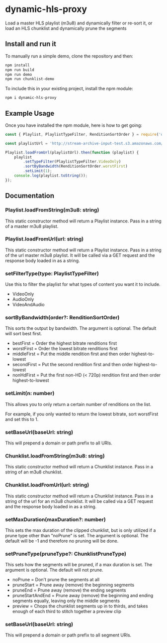 # dynamic-hls-proxy

Load a master HLS playlist (m3u8) and dynamically filter or re-sort it, or load an HLS chunklist and dynamically prune the segments

## Install and run it

To manually run a simple demo, clone the repository and then:

```bash
npm install
npm run build
npm run demo
npm run chunklist-demo
```

To include this in your existing project, install the npm module:

```bash
npm i dynamic-hls-proxy
```

## Example Usage

Once you have installed the npm module, here is how to get going:

```javascript
const { Playlist, PlaylistTypeFilter, RenditionSortOrder } = require('dynamic-hls-proxy');

const playlistUrl = 'http://stream-archive-input-test.s3.amazonaws.com/output/14ajhmZDE6Wi9ct9_qHDCWeukB15ssKO/playlist.m3u8';

Playlist.loadFromUrl(playlistUrl).then(function (playlist) {
    playlist
        .setTypeFilter(PlaylistTypeFilter.VideoOnly)
        .sortByBandwidth(RenditionSortOrder.worstFirst)
        .setLimit(1);
    console.log(playlist.toString());
});

```

## Documentation

### Playlist.loadFromString(m3u8: string)

This static constructor method will return a Playlist instance. Pass in a string of a master m3u8 playlist.

### Playlist.loadFromUrl(url: string)

This static constructor method will return a Playlist instance. Pass in a string of the url master m3u8 playlist. It will be called via a GET request and the response body loaded in as a string.

### setFilterType(type: PlaylistTypeFilter)

Use this to filter the playlist for what types of content you want it to include.

 - VideoOnly
 - AudioOnly
 - VideoAndAudio

### sortByBandwidth(order?: RenditionSortOrder)

This sorts the output by bandwidth. The argument is optional. The default will sort best first.

 - bestFirst = Order the highest bitrate renditions first
 - worstFirst = Order the lowest bitrate renditions first
 - middleFirst = Put the middle rendition first and then order highest-to-lowest
 - secondFirst = Put the second rendition first and then order highest-to-lowest
 - nonHdFirst = Put the first non-HD (< 720p) rendition first and then order highest-to-lowest

### setLimit(n: number)

This allows you to only return a certain number of renditions on the list.

For example, if you only wanted to return the lowest bitrate, sort worstFirst and set this to 1.

### setBaseUrl(baseUrl: string)

This will prepend a domain or path prefix to all URIs.

### Chunklist.loadFromString(m3u8: string)

This static constructor method will return a Chunklist instance. Pass in a string of an m3u8 chunklist.

### Chunklist.loadFromUrl(url: string)

This static constructor method will return a Chunklist instance. Pass in a string of the url for an m3u8 chunklist. It will be called via a GET request and the response body loaded in as a string.

### setMaxDuration(maxDuration?: number)

This sets the max duration of the clipped chunklist, but is only utilized if a prune type other than "noPrune" is set. The argument is optional. The default will be -1 and therefore no pruning will be done.

### setPruneType(pruneType?: ChunklistPruneType)

This sets how the segments will be pruned, if a max duration is set. The argument is optional. The default will not prune.

 - noPrune = Don't prune the segments at all
 - pruneStart = Prune away (remove) the beginning segments
 - pruneEnd = Prune away (remove) the ending segments
 - pruneStartAndEnd = Prune away (remove) the beginning and ending segments equally, leaving only the middle segments
 - preview = Chops the chunklist segments up in to thirds, and takes enough of each third to stitch together a preview clip

 ### setBaseUrl(baseUrl: string)

This will prepend a domain or path prefix to all segment URIs.